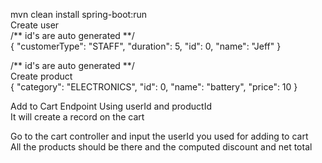 mvn clean install spring-boot:run </br>
Create user </br>
/** id's are auto generated **/ </br>
{
"customerType": "STAFF",
"duration": 5,
"id": 0,
"name": "Jeff"
}

/** id's are auto generated **/ </br>
Create product </br>
{
"category": "ELECTRONICS",
"id": 0,
"name": "battery",
"price": 10
}

Add to Cart Endpoint Using userId and productId </br>
It will create a record on the cart </br>

Go to the cart controller and input the userId you used for adding to cart </br>
All the products should be there and the computed discount and net total